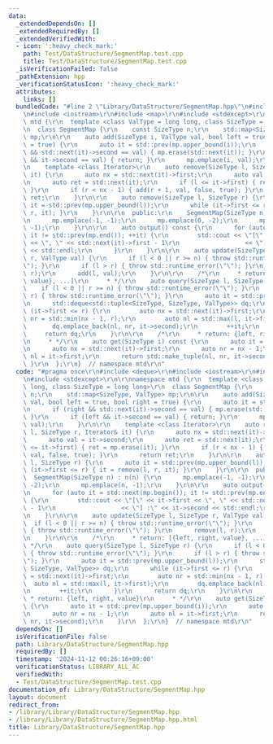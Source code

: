 ```yaml
---
data:
  _extendedDependsOn: []
  _extendedRequiredBy: []
  _extendedVerifiedWith:
  - icon: ':heavy_check_mark:'
    path: Test/DataStructure/SegmentMap.test.cpp
    title: Test/DataStructure/SegmentMap.test.cpp
  _isVerificationFailed: false
  _pathExtension: hpp
  _verificationStatusIcon: ':heavy_check_mark:'
  attributes:
    links: []
  bundledCode: "#line 2 \"Library/DataStructure/SegmentMap.hpp\"\n#include <deque>\r\
    \n#include <iostream>\r\n#include <map>\r\n#include <stdexcept>\r\n\r\nnamespace\
    \ mtd {\r\n  template <class ValType = long long, class SizeType = long long>\r\
    \n  class SegmentMap {\r\n    const SizeType n;\r\n    std::map<SizeType, ValType>\
    \ mp;\r\n\r\n    auto add(SizeType i, ValType val, bool left = true, bool right\
    \ = true) {\r\n      auto it = std::prev(mp.upper_bound(i));\r\n      if (right\
    \ && std::next(it)->second == val) { mp.erase(std::next(it)); }\r\n      if (left\
    \ && it->second == val) { return; }\r\n      mp.emplace(i, val);\r\n    }\r\n\r\
    \n    template <class Iterator>\r\n    auto remove(SizeType l, SizeType r, Iterator&\
    \ it) {\r\n      auto nx = std::next(it)->first;\r\n      auto val = it->second;\r\
    \n      auto ret = std::next(it);\r\n      if (l <= it->first) { ret = mp.erase(it);\
    \ }\r\n      if (r < nx - 1) { add(r + 1, val, false, true); }\r\n      return\
    \ ret;\r\n    }\r\n\r\n    auto remove(SizeType l, SizeType r) {\r\n      auto\
    \ it = std::prev(mp.upper_bound(l));\r\n      while (it->first <= r) { it = remove(l,\
    \ r, it); }\r\n    }\r\n\r\n  public:\r\n    SegmentMap(SizeType n) : n(n) {\r\
    \n      mp.emplace(-1, -1);\r\n      mp.emplace(0, -2);\r\n      mp.emplace(n,\
    \ -1);\r\n    }\r\n\r\n    auto output() const {\r\n      for (auto it = std::next(mp.begin());\
    \ it != std::prev(mp.end()); ++it) {\r\n        std::cout << \"[\" << it->first\
    \ << \", \" << std::next(it)->first - 1\r\n                  << \"] :\" << it->second\
    \ << std::endl;\r\n      }\r\n    }\r\n\r\n    auto update(SizeType l, SizeType\
    \ r, ValType val) {\r\n      if (l < 0 || r >= n) { throw std::runtime_error(\"\
    \"); }\r\n      if (l > r) { throw std::runtime_error(\"\"); }\r\n      remove(l,\
    \ r);\r\n      add(l, val);\r\n    }\r\n\r\n    /*\r\n     * return: [{left, right,\
    \ value}, ...]\r\n     * */\r\n    auto query(SizeType l, SizeType r) {\r\n  \
    \    if (l < 0 || r >= n) { throw std::runtime_error(\"\"); }\r\n      if (l >\
    \ r) { throw std::runtime_error(\"\"); }\r\n      auto it = std::prev(mp.upper_bound(l));\r\
    \n      std::deque<std::tuple<SizeType, SizeType, ValType>> dq;\r\n      while\
    \ (it->first <= r) {\r\n        auto nx = std::next(it)->first;\r\n        auto\
    \ nr = std::min(nx - 1, r);\r\n        auto nl = std::max(l, it->first);\r\n \
    \       dq.emplace_back(nl, nr, it->second);\r\n        ++it;\r\n      }\r\n \
    \     return dq;\r\n    }\r\n\r\n    /*\r\n     * return: {left, right, value}\r\
    \n     * */\r\n    auto get(SizeType i) const {\r\n      auto it = std::prev(mp.upper_bound(i));\r\
    \n      auto nx = std::next(it)->first;\r\n      auto nr = nx - 1;\r\n      auto\
    \ nl = it->first;\r\n      return std::make_tuple(nl, nr, it->second);\r\n   \
    \ }\r\n  };\r\n}  // namespace mtd\r\n"
  code: "#pragma once\r\n#include <deque>\r\n#include <iostream>\r\n#include <map>\r\
    \n#include <stdexcept>\r\n\r\nnamespace mtd {\r\n  template <class ValType = long\
    \ long, class SizeType = long long>\r\n  class SegmentMap {\r\n    const SizeType\
    \ n;\r\n    std::map<SizeType, ValType> mp;\r\n\r\n    auto add(SizeType i, ValType\
    \ val, bool left = true, bool right = true) {\r\n      auto it = std::prev(mp.upper_bound(i));\r\
    \n      if (right && std::next(it)->second == val) { mp.erase(std::next(it));\
    \ }\r\n      if (left && it->second == val) { return; }\r\n      mp.emplace(i,\
    \ val);\r\n    }\r\n\r\n    template <class Iterator>\r\n    auto remove(SizeType\
    \ l, SizeType r, Iterator& it) {\r\n      auto nx = std::next(it)->first;\r\n\
    \      auto val = it->second;\r\n      auto ret = std::next(it);\r\n      if (l\
    \ <= it->first) { ret = mp.erase(it); }\r\n      if (r < nx - 1) { add(r + 1,\
    \ val, false, true); }\r\n      return ret;\r\n    }\r\n\r\n    auto remove(SizeType\
    \ l, SizeType r) {\r\n      auto it = std::prev(mp.upper_bound(l));\r\n      while\
    \ (it->first <= r) { it = remove(l, r, it); }\r\n    }\r\n\r\n  public:\r\n  \
    \  SegmentMap(SizeType n) : n(n) {\r\n      mp.emplace(-1, -1);\r\n      mp.emplace(0,\
    \ -2);\r\n      mp.emplace(n, -1);\r\n    }\r\n\r\n    auto output() const {\r\
    \n      for (auto it = std::next(mp.begin()); it != std::prev(mp.end()); ++it)\
    \ {\r\n        std::cout << \"[\" << it->first << \", \" << std::next(it)->first\
    \ - 1\r\n                  << \"] :\" << it->second << std::endl;\r\n      }\r\
    \n    }\r\n\r\n    auto update(SizeType l, SizeType r, ValType val) {\r\n    \
    \  if (l < 0 || r >= n) { throw std::runtime_error(\"\"); }\r\n      if (l > r)\
    \ { throw std::runtime_error(\"\"); }\r\n      remove(l, r);\r\n      add(l, val);\r\
    \n    }\r\n\r\n    /*\r\n     * return: [{left, right, value}, ...]\r\n     *\
    \ */\r\n    auto query(SizeType l, SizeType r) {\r\n      if (l < 0 || r >= n)\
    \ { throw std::runtime_error(\"\"); }\r\n      if (l > r) { throw std::runtime_error(\"\
    \"); }\r\n      auto it = std::prev(mp.upper_bound(l));\r\n      std::deque<std::tuple<SizeType,\
    \ SizeType, ValType>> dq;\r\n      while (it->first <= r) {\r\n        auto nx\
    \ = std::next(it)->first;\r\n        auto nr = std::min(nx - 1, r);\r\n      \
    \  auto nl = std::max(l, it->first);\r\n        dq.emplace_back(nl, nr, it->second);\r\
    \n        ++it;\r\n      }\r\n      return dq;\r\n    }\r\n\r\n    /*\r\n    \
    \ * return: {left, right, value}\r\n     * */\r\n    auto get(SizeType i) const\
    \ {\r\n      auto it = std::prev(mp.upper_bound(i));\r\n      auto nx = std::next(it)->first;\r\
    \n      auto nr = nx - 1;\r\n      auto nl = it->first;\r\n      return std::make_tuple(nl,\
    \ nr, it->second);\r\n    }\r\n  };\r\n}  // namespace mtd\r\n"
  dependsOn: []
  isVerificationFile: false
  path: Library/DataStructure/SegmentMap.hpp
  requiredBy: []
  timestamp: '2024-11-12 00:26:16+09:00'
  verificationStatus: LIBRARY_ALL_AC
  verifiedWith:
  - Test/DataStructure/SegmentMap.test.cpp
documentation_of: Library/DataStructure/SegmentMap.hpp
layout: document
redirect_from:
- /library/Library/DataStructure/SegmentMap.hpp
- /library/Library/DataStructure/SegmentMap.hpp.html
title: Library/DataStructure/SegmentMap.hpp
---
```

